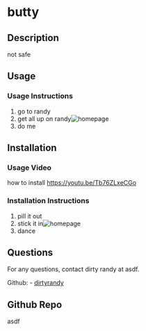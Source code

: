 # butty
  

## Description 
not safe

## Usage




### Usage Instructions
1. go to randy
2. get all up on randy![homepage](https://user-images.githubusercontent.com/69940829/98902938-3a719900-247c-11eb-9c56-1445596cc9d0.png)
3. do me
 

## Installation
### Usage Video
how to install
https://youtu.be/Tb76ZLxeCGo

### Installation Instructions
1. pill it out
2. stick it in![homepage](https://user-images.githubusercontent.com/69940829/98902938-3a719900-247c-11eb-9c56-1445596cc9d0.png)
3. dance
 







## Questions
For any questions, contact dirty randy at asdf.

Github: - [dirtyrandy](https://github.com/dirtyrandy)<br>

## Github Repo
asdf
